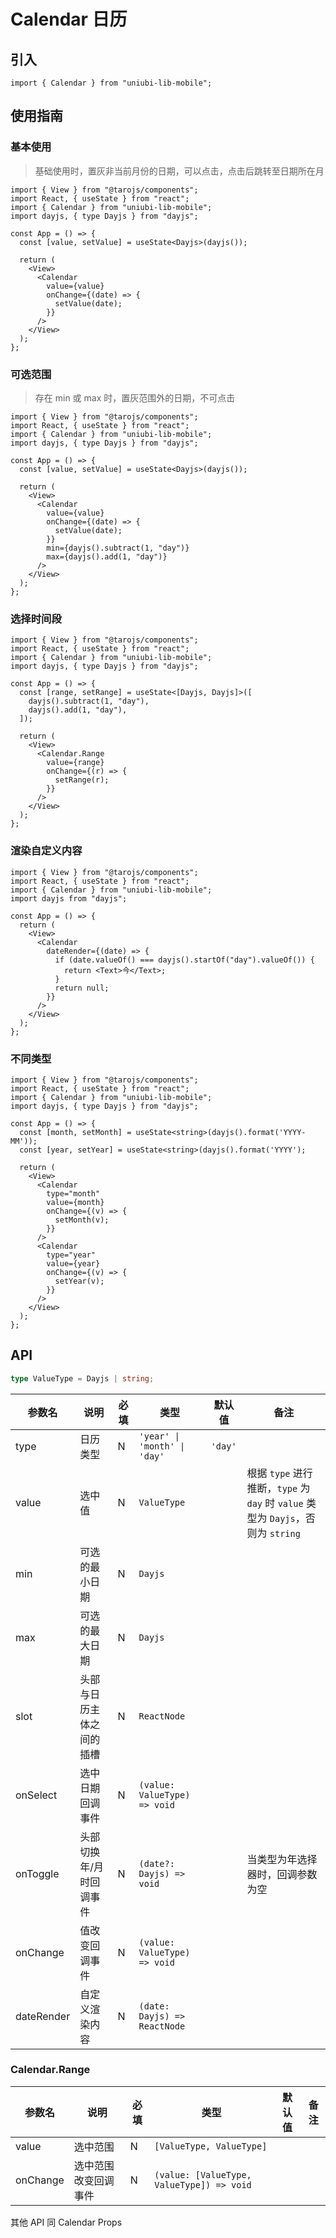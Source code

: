 # Calendar 日历

## 引入

```tsx
import { Calendar } from "uniubi-lib-mobile";
```

## 使用指南

### 基本使用

> 基础使用时，置灰非当前月份的日期，可以点击，点击后跳转至日期所在月

```tsx
import { View } from "@tarojs/components";
import React, { useState } from "react";
import { Calendar } from "uniubi-lib-mobile";
import dayjs, { type Dayjs } from "dayjs";

const App = () => {
  const [value, setValue] = useState<Dayjs>(dayjs());

  return (
    <View>
      <Calendar
        value={value}
        onChange={(date) => {
          setValue(date);
        }}
      />
    </View>
  );
};
```

### 可选范围

> 存在 min 或 max 时，置灰范围外的日期，不可点击

```tsx
import { View } from "@tarojs/components";
import React, { useState } from "react";
import { Calendar } from "uniubi-lib-mobile";
import dayjs, { type Dayjs } from "dayjs";

const App = () => {
  const [value, setValue] = useState<Dayjs>(dayjs());

  return (
    <View>
      <Calendar
        value={value}
        onChange={(date) => {
          setValue(date);
        }}
        min={dayjs().subtract(1, "day")}
        max={dayjs().add(1, "day")}
      />
    </View>
  );
};
```

### 选择时间段

```tsx
import { View } from "@tarojs/components";
import React, { useState } from "react";
import { Calendar } from "uniubi-lib-mobile";
import dayjs, { type Dayjs } from "dayjs";

const App = () => {
  const [range, setRange] = useState<[Dayjs, Dayjs]>([
    dayjs().subtract(1, "day"),
    dayjs().add(1, "day"),
  ]);

  return (
    <View>
      <Calendar.Range
        value={range}
        onChange={(r) => {
          setRange(r);
        }}
      />
    </View>
  );
};
```

### 渲染自定义内容

```tsx
import { View } from "@tarojs/components";
import React, { useState } from "react";
import { Calendar } from "uniubi-lib-mobile";
import dayjs from "dayjs";

const App = () => {
  return (
    <View>
      <Calendar
        dateRender={(date) => {
          if (date.valueOf() === dayjs().startOf("day").valueOf()) {
            return <Text>今</Text>;
          }
          return null;
        }}
      />
    </View>
  );
};
```

### 不同类型

```tsx
import { View } from "@tarojs/components";
import React, { useState } from "react";
import { Calendar } from "uniubi-lib-mobile";
import dayjs, { type Dayjs } from "dayjs";

const App = () => {
  const [month, setMonth] = useState<string>(dayjs().format('YYYY-MM'));
  const [year, setYear] = useState<string>(dayjs().format('YYYY');

  return (
    <View>
      <Calendar
        type="month"
        value={month}
        onChange={(v) => {
          setMonth(v);
        }}
      />
      <Calendar
        type="year"
        value={year}
        onChange={(v) => {
          setYear(v);
        }}
      />
    </View>
  );
};
```

## API

```ts
type ValueType = Dayjs | string;
```

| 参数名     | 说明                     | 必填 | 类型                         | 默认值  | 备注                                                                             |
| ---------- | ------------------------ | ---- | ---------------------------- | ------- | -------------------------------------------------------------------------------- |
| type       | 日历类型                 | N    | `'year' \| 'month' \| 'day'` | `'day'` |                                                                                  |
| value      | 选中值                   | N    | `ValueType`                  |         | 根据 `type` 进行推断，`type` 为 `day` 时 `value` 类型为 `Dayjs`，否则为 `string` |
| min        | 可选的最小日期           | N    | `Dayjs`                      |         |                                                                                  |
| max        | 可选的最大日期           | N    | `Dayjs`                      |         |                                                                                  |
| slot       | 头部与日历主体之间的插槽 | N    | `ReactNode`                  |         |                                                                                  |
| onSelect   | 选中日期回调事件         | N    | `(value: ValueType) => void` |         |                                                                                  |
| onToggle   | 头部切换年/月时回调事件  | N    | `(date?: Dayjs) => void`     |         | 当类型为年选择器时，回调参数为空                                                 |
| onChange   | 值改变回调事件           | N    | `(value: ValueType) => void` |         |                                                                                  |
| dateRender | 自定义渲染内容           | N    | `(date: Dayjs) => ReactNode` |         |                                                                                  |

### Calendar.Range

| 参数名   | 说明                 | 必填 | 类型                                      | 默认值 | 备注 |
| -------- | -------------------- | ---- | ----------------------------------------- | ------ | ---- |
| value    | 选中范围             | N    | `[ValueType, ValueType]`                  |        |      |
| onChange | 选中范围改变回调事件 | N    | `(value: [ValueType, ValueType]) => void` |        |      |

其他 API 同 Calendar Props
